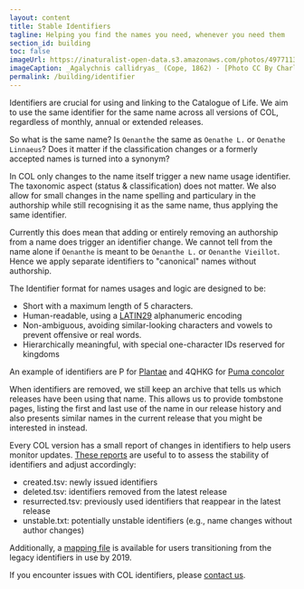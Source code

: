 ```yaml
---
layout: content
title: Stable Identifiers
tagline: Helping you find the names you need, whenever you need them
section_id: building
toc: false
imageUrl: https://inaturalist-open-data.s3.amazonaws.com/photos/497711351/large.jpg
imageCaption: _Agalychnis callidryas_ (Cope, 1862) - [Photo CC By Charlie Nadeau](https://www.inaturalist.org/observations/277180479)
permalink: /building/identifier
---
```


Identifiers are crucial for using and linking to the Catalogue of Life. 
We aim to use the same identifier for the same name across all versions of COL, regardless of monthly, annual or extended releases. 

So what is the same name? Is `Oenanthe` the same as `Oenathe L.` or `Oenathe Linnaeus`? Does it matter if the classification changes or a formerly accepted names is turned into a synonym?

In COL only changes to the name itself trigger a new name usage identifier. The taxonomic aspect (status & classification) does not matter.
We also allow for small changes in the name spelling and particulary in the authorship while still recognising it as the same name, thus applying the same identifier.

Currently this does mean that adding or entirely removing an authorship from a name does trigger an identifier change. 
We cannot tell from the name alone if `Oenanthe` is meant to be `Oenanthe L.` or `Oenanthe Vieillot`.
Hence we apply separate identifiers to "canonical" names without authorship. 

The Identifier format for names usages and logic are designed to be:

- Short with a maximum length of 5 characters.
- Human-readable, using a [LATIN29](https://github.com/CatalogueOfLife/backend/issues/491) alphanumeric encoding
- Non-ambiguous, avoiding similar-looking characters and vowels to prevent offensive or real words.
- Hierarchically meaningful, with special one-character IDs reserved for kingdoms

An example of identifiers are P for [Plantae](/data/taxon/P) and 4QHKG for [Puma concolor](/data/taxon/4QHKG)

When identifiers are removed, we still keep an archive that tells us which releases have been using that name.
This allows us to provide tombstone pages, 
listing the first and last use of the name in our release history and also presents similar names in the current release that you might be interested in instead.

Every COL version has a small report of changes in identifiers to help users monitor updates. 
[These reports](https://download.checklistbank.org/releases/3/) are useful to to assess the stability of identifiers and adjust accordingly:

 - created.tsv: newly issued identifiers
 - deleted.tsv: identifiers removed from the latest release
 - resurrected.tsv: previously used identifiers that reappear in the latest release
 - unstable.txt: potentially unstable identifiers (e.g., name changes without author changes)

Additionally, a [mapping file](https://download.checklistbank.org/col/legacy_id_map.zip) is available for users transitioning from the legacy identifiers in use by 2019.
 
If you encounter issues with COL identifiers, please [contact us](/howto/contact).


